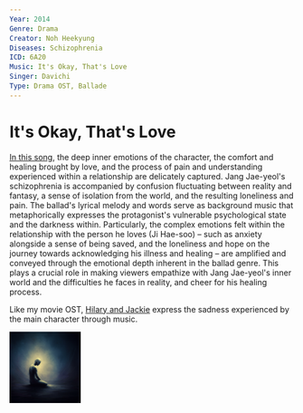```yaml
---
Year: 2014
Genre: Drama
Creator: Noh Heekyung
Diseases: Schizophrenia
ICD: 6A20
Music: It's Okay, That's Love
Singer: Davichi
Type: Drama OST, Ballade
---
```


# It's Okay, That's Love

[In this song](https://youtu.be/nXHvDDLiANA?si=qk_3-emn6oU1NCgi), the deep inner emotions of the character, the comfort and healing brought by love, and the process of pain and understanding experienced within a relationship are delicately captured. Jang Jae-yeol's schizophrenia is accompanied by confusion fluctuating between reality and fantasy, a sense of isolation from the world, and the resulting loneliness and pain. The ballad's lyrical melody and words serve as background music that metaphorically expresses the protagonist's vulnerable psychological state and the darkness within. Particularly, the complex emotions felt within the relationship with the person he loves (Ji Hae-soo) – such as anxiety alongside a sense of being saved, and the loneliness and hope on the journey towards acknowledging his illness and healing – are amplified and conveyed through the emotional depth inherent in the ballad genre. This plays a crucial role in making viewers empathize with Jang Jae-yeol's inner world and the difficulties he faces in reality, and cheer for his healing process.

Like my movie OST, [Hilary and Jackie](jin_zhiyuan.md) express the sadness experienced by the main character through music.

<img src="./do_gwanwoo_img.png" alt="image depicting IT's Okay, That's Love OST" style="width:25%;" />
